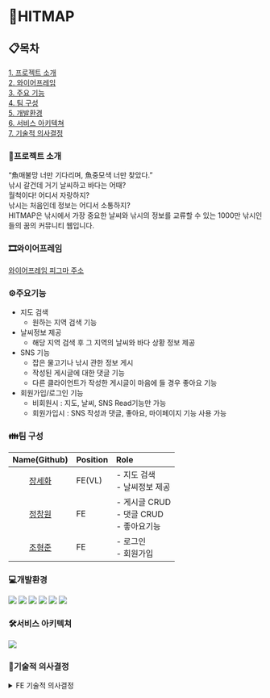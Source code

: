 # 🦈HITMAP 

## 📋목차
[1. 프로젝트 소개](#프로젝트-소개)<br>
[2. 와이어프레임](#와이어프레임)<br>
[3. 주요 기능](#주요기능)<br>
[4. 팀 구성](#팀-구성)<br>
[5. 개발환경](#개발환경)<br>
[6. 서비스 아키텍쳐](#서비스-아키텍쳐)<br>
[7. 기술적 의사결정](#기술적-의사결정)<br>

### 📢프로젝트 소개
“魚매불망 너만 기다리며, 魚중모색 너만 찾았다.”<br>
낚시 갈건데 거기 날씨하고 바다는 어때?<br>
월척이다! 어디서 자랑하지?<br>
낚시는 처음인데 정보는 어디서 소통하지?<br>
HITMAP은 낚시에서 가장 중요한 날씨와 낚시의 정보를 교류할 수 있는 1000만 낚시인들의 꿈의 커뮤니티 웹입니다.

### 🎞와이어프레임
[와이어프레임 피그마 주소](https://www.figma.com/file/aErc5QVbie2cn4veOGPHG4/%ED%9E%88%ED%8A%B8%EB%A7%B5?node-id=87%3A933&t=x7Q80r2fdpCvSPue-0)


### ⚙주요기능
- 지도 검색
  - 원하는 지역 검색 기능
- 날씨정보 제공 
  - 해당 지역 검색 후 그 지역의 날씨와 바다 상황 정보 제공
- SNS 기능
  - 잡은 물고기나 낚시 관한 정보 게시
  - 작성된 게시글에 대한 댓글 기능
  - 다른 클라이언트가 작성한 게시글이 마음에 들 경우 좋아요 기능
- 회원가입/로그인 기능
  - 비회원시 : 지도, 날씨, SNS Read기능만 가능
  - 회원가입시 : SNS 작성과 댓글, 좋아요, 마이페이지 기능 사용 가능


### 👪팀 구성
|Name(Github)|Position|Role|
|:---:|:---|:---|
|[장세화](https://github.com/saehwa95)|FE(VL)|- 지도 검색<br> - 날씨정보 제공<br>|
|[정창원](https://github.com/jungjang)|FE|- 게시글 CRUD<br> - 댓글 CRUD <br> - 좋아요기능|
|[조형준](https://github.com/cho98)|FE|- 로그인<br>- 회원가입<br>|


### 💻개발환경
<img src="https://img.shields.io/badge/React-61DAFB?style=for-the-badge&logo=React&logoColor=white"> <img src="https://img.shields.io/badge/ReduxToolkit-764ABC?style=for-the-badge&logo=Redux&logoColor=white"> <img src="https://img.shields.io/badge/Axios-5A29E4?style=for-the-badge&logo=Axios&logoColor=white"> <img src="https://img.shields.io/badge/ReactQuery-FF4154?style=for-the-badge&logo=ReactQuery&logoColor=white"> <img src="https://img.shields.io/badge/styledcomponents-DB7093?style=for-the-badge&logo=styled-components&logoColor=white"> <img src="https://img.shields.io/badge/AmazonS3-569A31?style=for-the-badge&logo=Amazon-S3&logoColor=white">

### 🛠서비스 아키텍쳐
<img src="https://user-images.githubusercontent.com/109060295/213470938-40a9e7a2-9d98-4d3e-ac57-49829e3c69e2.png" />

### 📌기술적 의사결정
<details>
<summary>FE 기술적 의사결정</summary>
<div markdown="1">

  - **리덕스 툴킷**
    - 도입 이유
        - Redux—toolkit은 redux의 단점인 보일러플레이트코드와 복잡한 스토어 설정, 페키지설정을 완화시킴 
        
    - 문제 상황
        - 로그인 기능 전역상태로 Redux-toollkit, React-Query를 생각
    - 해결 방안
        - 1안)React-Query
        - 2안)Redux-toollkit
    - 의견 조율
        - Redux-toollkit을 사용하기에는 상태관리에 대한 개념이 명확하지 않아 기존 사용하던 Redux-toolkit 사용
    - 의견 결정
        - redux toolkit 사용후 추후에 react query로 리팩토링할 예정
  
  - **리액트 쿼리 도입**
    - 도입 이유
        - 너무 길고 불필요한 리덕스 툴킷의 boiler plate
        - 서버 데이터를 지역적으로 써야할 경우 이를 효율적으로 관리하고 싶었음
        - 에러 핸들링을 하고 싶을 때 필요한 작업들을 지원해줌
    - 문제 상황
        - 하나의 컴포넌트 안에서만 쓰일 데이터를 굳이 전역으로 상태를 관리해야할까,<br>
        라는 의문이 생김
        → 데이터가 필요한 부분을 지역/전역 범위를 나누어 상태를 관리하기 위해 <br>
            이를 해결할 수 있는 라이브러리를 찾아봄
    - 해결 방안
        - 1안) RTK-Query
        - 2안) Apollo
        - 3안) React-Query
    - 의견 조율
        - 1안) RTK-Query
            - 결국 리덕스의 구조를 따라야했음
            - 참고할 자료가 적어 주어진 기간 내에 숙지하고 적용시킬 수 있는가에 대한 의문
        - 2안) Apollo
            - 스키마를 정의해야하는 번거로움(자유도문제)
            - return하려는 data 가 무엇인지 사용자가 보내는 data가 무엇일지 정의하는게<br>
            익숙치 않아 시간적 부담 가능성
        - 3안) React-Query
            - key값 관리 방식 등을 스스로 결정 자유도가 있지만 <br>
            스스로 패턴을 작성하는데 고민 필요
            - 비동기 함수를 분리해서 작성하는 것이 유지보수에 편리
    - 의견 결정
        - 세 가지 대체안을 고민해본 결과 <br>
        주어진 프로젝트 기간 안에 적용시키고 진행하기 위해서는<br>
        시간적 제한을 고려해야했음
        → 🎉 자유도가 높고 바로 적용시켜 볼 수 있는 React-Query로 결정
  
  - **코드 컨벤션**
    - 도입 이유
        - 협업으로  진행되는 프로젝트이기 때문에 코드 가독성 및 일관성을 위해 코드를 규칙 안에서 작성하려는 노력이 필요하다.
    - 문제 상황
        - 개발을 공부하는 입장에서 그때 그때 작성하는 코드 방식이 바뀐다.
        - 코드 작성자에 따라 import 순서, 변수 및 함수 작성 방식이 달라 코드 일관성이 부족하다.
    - 해결 방안
        - 코드 컨벤션을 정해서 최대한 코드 일관성을 유지시켜본다.
    - 의견 조율
        - 규칙을 세세하게 정하기 보다 우선 우리 조에서 지킬 수 있는 만큼의 규칙을 정해서 코드 컨벤션을 맞춰나간다.
    - 의견 결정
        - import 및 컴포넌트 내부 로직 순서를 우리만의 규칙으로 만들어 작성한다.
  
  - **지도 API 프론트엔드 구현**
    - 도입 이유
        - 오픈 API를 활용해 좀 더 빠른 기능 구현을 진행하기 위함
    - 문제 상황
        - 키워드 검색과 일치하는 위치 정보 제공에 대한 데이터 처리 방식을 어떻게 진행하는게 좋을지 고민하고 결정해야하는 상황 발생
    - 해결 방안
        - 1안 ) 낚시 할 수 있는 장소에 대한 위치를 백엔드 DB에 저장하고, 유저가 검색하는 키워드와 일치하는 장소만 지도에 띄워준다.
        - 2안 ) 지도를 보여주기 위해서 오픈 API를 사용한다면 데이터 활용도 오픈 API에서 제공하는 응답 결과를 활용한다.
    - 의견 조율
        - 카카오 지도 API에서 제공하는 장소 검색 서비스 중 **`keywordSearch()`**  메소드를 활용하면 로컬 REST API 키워드로 장소 검색의 응답 결과를 보여준다.
    - 의견 결정
        - 카카오 지도 API를 활용해 검색 결과를 마커 표시로 제공하기로 결정
  
  - **set cookie**
    - 도입 이유
        - 사용자의 로그인/비로그인 상태에 따라서 서비스의 접근 권한을 다르게 해야했음<br>
          → 따라서 사용자의 상태에 따라 접근 권한을 나누는 ‘기준점’ 을 만들기 위해 도입
        
    - 문제 상황
        - 백엔드에서 토큰들을 다 관리
        → 서버와의 요청이 오고가는 분기에서만 토큰 기반 접근 권한에 따른 처리가 가능했음<br>
            (ex. 비로그인 상태의 클라이언트도 실제 글 작성은 못하지만<br>
                  글 작성 페이지까지는 들어가지는 문제 생김)
    - 해결 방안
        - 1안) 로그인기능이 필요한 버튼을 누르면 서버에 데이터를 전송하여 권한 판단
        - 2안) setCookie()를 통해 쿠키에 토큰을 추가적으로 저장하고 이를 활용
    - 의견 조율
        - 1안의 경우, 권한 판단을 통한 서비스 접근처리일 뿐인데 <br>
        이러한 모든 경우마다 서버와의 데이터 통신이 이루어지는게 <br>
        불필요하지 않을까 의문점 생김
    - 의견 결정
        - 백엔드에서 토큰 기반으로 사용자의 로그인/비로그인 상태 관리하는 것 이외에도<br>
        setCookie()를 통해 쿠키에 토큰을 추가적으로 저장하고 <br>
        이를 기준점으로 삼고 활용하기로 결정
</div>
</details>

